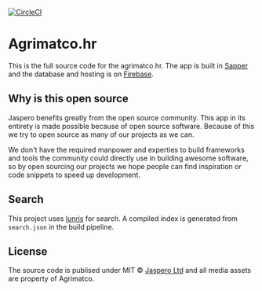 [![CircleCI](https://circleci.com/gh/Jaspero/agrimatco.svg?style=svg)](https://circleci.com/gh/Jaspero/agrimatco)


# Agrimatco.hr
This is the full source code for the agrimatco.hr.
The app is built in [Sapper](https://github.com/sveltejs/sapper) and the database and hosting is on [Firebase](https://firebase.google.com/).  

## Why is this open source 

Jaspero benefits greatly from the open source community. This app in its entirety is made possible because of open source software. Because of this we try to open source as many of our projects as we can. 

We don't have the required manpower and experties to build frameworks and tools the community could directly use in building awesome software, so by open sourcing our projects we hope people can find inspiration or code snippets to speed up development. 

## Search

This project uses [lunrjs](https://lunrjs.com) for search. A compiled index is generated from `search.json` in the build pipeline.

## License 

The source code is publised under MIT © [Jaspero Ltd](mailto:info@jaspero.co) and all media assets are property of Agrimatco.
